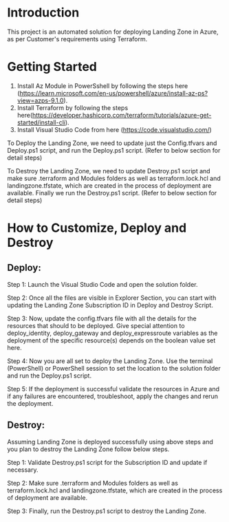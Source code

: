 # Introduction 
This project is an automated solution for deploying Landing Zone in Azure, as per Customer's requirements using Terraform.

# Getting Started

1. Install Az Module in PowerSshell by following the steps here (https://learn.microsoft.com/en-us/powershell/azure/install-az-ps?view=azps-9.1.0).
2. Install Terraform by following the steps here(https://developer.hashicorp.com/terraform/tutorials/azure-get-started/install-cli).
3. Install Visual Studio Code from here (https://code.visualstudio.com/)

To Deploy the Landing Zone, we need to update just the Config.tfvars and Deploy.ps1 script, and run the Deploy.ps1 script. (Refer to below section for detail steps)

To Destroy the Landing Zone, we need to update Destroy.ps1 script and make sure .terraform and Modules folders as well as terraform.lock.hcl and landingzone.tfstate, which are created in the process of deployment are available. Finally we run the Destroy.ps1 script. (Refer to below section for detail steps)

# How to Customize, Deploy and Destroy

## Deploy:

Step 1: Launch the Visual Studio Code and open the solution folder.

Step 2: Once all the files are visible in Explorer Section, you can start with updating the Landing Zone Subscription ID in Deploy and Destroy Script.

Step 3: Now, update the config.tfvars file with all the details for the resources that should to be deployed. Give special attention to deploy_identity, deploy_gateway and deploy_expressroute variables as the deployment of the specific resource(s) depends on the boolean value set here.

Step 4: Now you are all set to deploy the Landing Zone. Use the terminal (PowerShell) or PowerShell session to set the location to the solution folder and run the Deploy.ps1 script.

Step 5: If the deployment is successful validate the resources in Azure and if any failures are encountered, troubleshoot, apply the changes and rerun the deployment.

## Destroy:

Assuming Landing Zone is deployed successfully using above steps and you plan to destroy the Landing Zone follow below steps.

Step 1: Validate Destroy.ps1 script for the Subscription ID and update if necessary.

Step 2: Make sure .terraform and Modules folders as well as terraform.lock.hcl and landingzone.tfstate, which are created in the process of deployment are available. 

Step 3: Finally, run the Destroy.ps1 script to destroy the Landing Zone. 